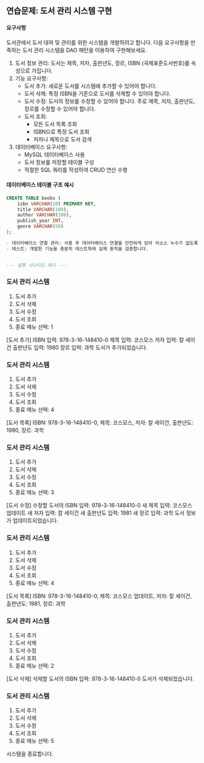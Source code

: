 ## 연습문제: 도서 관리 시스템 구현

#### 요구사항
도서관에서 도서 대여 및 관리를 위한 시스템을 개발하려고 합니다. 다음 요구사항을 만족하는 도서 관리 시스템을 DAO 패턴을 이용하여 구현해보세요.

1. 도서 정보 관리: 도서는 제목, 저자, 출판년도, 장르, ISBN (국제표준도서번호)를 속성으로 가집니다.
2. 기능 요구사항:
    - 도서 추가: 새로운 도서를 시스템에 추가할 수 있어야 합니다.
    - 도서 삭제: 특정 ISBN을 기준으로 도서를 삭제할 수 있어야 합니다.
    - 도서 수정: 도서의 정보를 수정할 수 있어야 합니다. 주로 제목, 저자, 출판년도, 장르를 수정할 수 있어야 합니다.
    - 도서 조회:
        - 모든 도서 목록 조회
        - ISBN으로 특정 도서 조회
        - 저자나 제목으로 도서 검색
3. 데이터베이스 요구사항:
    - MySQL 데이터베이스 사용
    - 도서 정보를 저장할 테이블 구성
    - 적절한 SQL 쿼리를 작성하여 CRUD 연산 수행

#### 데이터베이스 테이블 구조 예시
```sql
CREATE TABLE books (
    isbn VARCHAR(20) PRIMARY KEY,
    title VARCHAR(100),
    author VARCHAR(100),
    publish_year INT,
    genre VARCHAR(50)
);

- 데이터베이스 연결 관리: 사용 후 데이터베이스 연결을 안전하게 닫아 리소스 누수가 없도록 해야 합니다.
- 테스트: 개발한 기능을 충분히 테스트하여 실제 동작을 검증합니다.


--- 실행 시나리오 예시 ---

```
### 도서 관리 시스템 ###
1. 도서 추가
2. 도서 삭제
3. 도서 수정
4. 도서 조회
5. 종료
   메뉴 선택: 1

[도서 추가]
ISBN 입력: 978-3-16-148410-0
제목 입력: 코스모스
저자 입력: 칼 세이건
출판년도 입력: 1980
장르 입력: 과학
도서가 추가되었습니다.

### 도서 관리 시스템 ###
1. 도서 추가
2. 도서 삭제
3. 도서 수정
4. 도서 조회
5. 종료
   메뉴 선택: 4

[도서 목록]
ISBN: 978-3-16-148410-0, 제목: 코스모스, 저자: 칼 세이건, 출판년도: 1980, 장르: 과학

### 도서 관리 시스템 ###
1. 도서 추가
2. 도서 삭제
3. 도서 수정
4. 도서 조회
5. 종료
   메뉴 선택: 3

[도서 수정]
수정할 도서의 ISBN 입력: 978-3-16-148410-0
새 제목 입력: 코스모스 업데이트
새 저자 입력: 칼 세이건
새 출판년도 입력: 1981
새 장르 입력: 과학
도서 정보가 업데이트되었습니다.

### 도서 관리 시스템 ###
1. 도서 추가
2. 도서 삭제
3. 도서 수정
4. 도서 조회
5. 종료
   메뉴 선택: 4

[도서 목록]
ISBN: 978-3-16-148410-0, 제목: 코스모스 업데이트, 저자: 칼 세이건, 출판년도: 1981, 장르: 과학

### 도서 관리 시스템 ###
1. 도서 추가
2. 도서 삭제
3. 도서 수정
4. 도서 조회
5. 종료
   메뉴 선택: 2

[도서 삭제]
삭제할 도서의 ISBN 입력: 978-3-16-148410-0
도서가 삭제되었습니다.

### 도서 관리 시스템 ###
1. 도서 추가
2. 도서 삭제
3. 도서 수정
4. 도서 조회
5. 종료
   메뉴 선택: 5

시스템을 종료합니다.
```